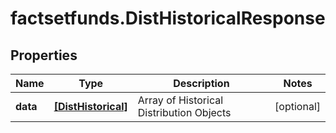 # factsetfunds.DistHistoricalResponse

## Properties

Name | Type | Description | Notes
------------ | ------------- | ------------- | -------------
**data** | [**[DistHistorical]**](DistHistorical.md) | Array of Historical Distribution Objects | [optional] 


